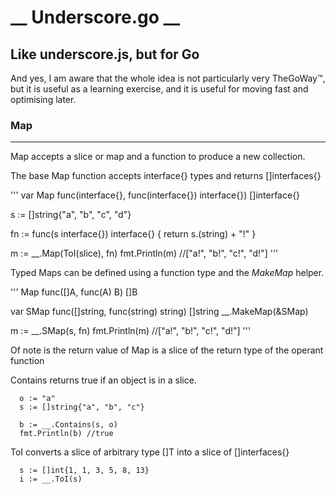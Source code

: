 __ Underscore.go __
==========================================

Like underscore.js, but for Go
------------------------------------------

And yes, I am aware that the whole idea is not particularly very TheGoWay™, but it is useful as a learning exercise, and it is useful for moving fast and optimising later.


### Map ###
---------------------------------------------------------------------------

Map accepts a slice or map and a function to produce a new collection.

The base Map function accepts interface{} types and returns []interfaces{}

'''
  var Map func(interface{}, func(interface{}) interface{}) []interface{}

  s := []string{"a", "b", "c", "d"}

  fn := func(s interface{}) interface{} {
    return s.(string) + "!"
  }

  m := __.Map(ToI(slice), fn)
  fmt.Println(m) //["a!", "b!", "c!", "d!"]
'''

Typed Maps can be defined using a function type and the *MakeMap* helper.

'''
  Map func([]A, func(A) B) []B

  var SMap func([]string, func(string) string) []string
  __.MakeMap(&SMap)

  m := __.SMap(s, fn)
  fmt.Println(m) //["a!", "b!", "c!", "d!"]
'''

Of note is the return value of Map is a slice of the return type of the operant function




Contains returns true if an object is in a slice.
```
  o := "a"
  s := []string{"a", "b", "c"}

  b := __.Contains(s, o)
  fmt.Println(b) //true
```


ToI converts a slice of arbitrary type []T into a slice of []interfaces{}

```
  s := []int{1, 1, 3, 5, 8, 13}
  i := __.ToI(s)
```